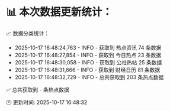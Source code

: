 📊 本次数据更新统计：
==========================

📈 数据分类统计：
- 2025-10-17 16:48:24,763 - INFO - 获取到 热点资讯 74 条数据
- 2025-10-17 16:48:27,854 - INFO - 获取到 今日热点 23 条数据
- 2025-10-17 16:48:30,058 - INFO - 获取到 公社热帖 25 条数据
- 2025-10-17 16:48:31,666 - INFO - 获取到 财经日历 81 条数据
- 2025-10-17 16:48:32,729 - INFO - 总共获取到 203 条热点数据

✅ 总共获取到 - 条热点数据

🕐 更新时间: 2025-10-17 16:48:32
